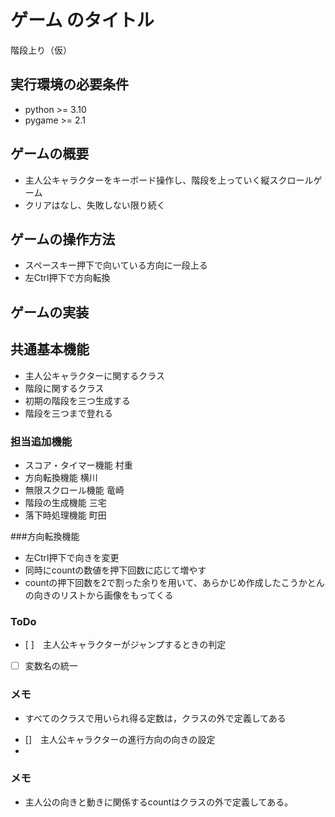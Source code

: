 # ゲーム のタイトル
階段上り（仮）


## 実行環境の必要条件
* python >= 3.10
* pygame >= 2.1

## ゲームの概要
* 主人公キャラクターをキーボード操作し、階段を上っていく縦スクロールゲーム
* クリアはなし、失敗しない限り続く

## ゲームの操作方法
* スペースキー押下で向いている方向に一段上る
* 左Ctrl押下で方向転換

## ゲームの実装
## 共通基本機能
* 主人公キャラクターに関するクラス
* 階段に関するクラス
* 初期の階段を三つ生成する
* 階段を三つまで登れる

### 担当追加機能
* スコア・タイマー機能  村重
* 方向転換機能          横川
* 無限スクロール機能    竜崎
* 階段の生成機能        三宅
* 落下時処理機能        町田

###方向転換機能
* 左Ctrl押下で向きを変更
* 同時にcountの数値を押下回数に応じて増やす
* countの押下回数を2で割った余りを用いて、あらかじめ作成したこうかとんの向きのリストから画像をもってくる
### ToDo
- [ ]　主人公キャラクターがジャンプするときの判定
- [ ]  変数名の統一

### メモ
* すべてのクラスで用いられ得る定数は，クラスの外で定義してある
- []　主人公キャラクターの進行方向の向きの設定
- 
### メモ
* 主人公の向きと動きに関係するcountはクラスの外で定義してある。

